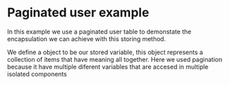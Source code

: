 # Paginated user example

In this example we use a paginated user table to demonstate the encapsulation we can achieve with this storing method.

We define a object to be our stored variable, this object represents a collection of items that have meaning all together. Here we used pagination because it have multiple diferent variables that are accesed in multiple isolated components 

